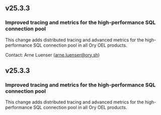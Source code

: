## v25.3.3

### Improved tracing and metrics for the high-performance SQL connection pool

This change adds distributed tracing and advanced metrics for the high-performance SQL connection pool in all Ory OEL products.

Contact: Arne Luenser (arne.luenser@ory.sh)

## v25.3.3

### Improved tracing and metrics for the high-performance SQL connection pool

This change adds distributed tracing and advanced metrics for the high-performance SQL connection pool in all Ory OEL products.
